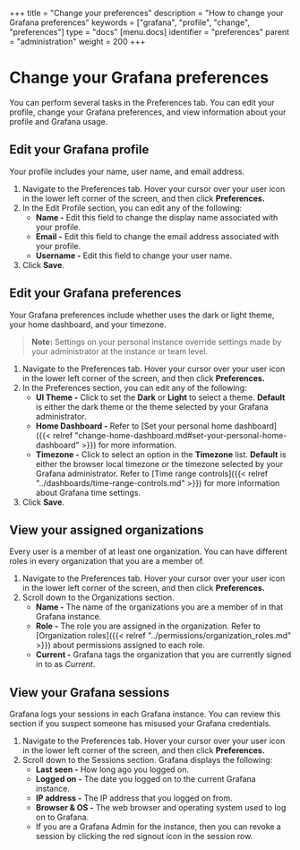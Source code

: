 +++
title = "Change your preferences"
description = "How to change your Grafana preferences"
keywords = ["grafana", "profile", "change", "preferences"]
type = "docs"
[menu.docs]
identifier = "preferences"
parent = "administration"
weight = 200
+++

# Change your Grafana preferences

You can perform several tasks in the Preferences tab. You can edit your profile, change your Grafana preferences, and view information about your profile and Grafana usage.

## Edit your Grafana profile

Your profile includes your name, user name, and email address.

1. Navigate to the Preferences tab. Hover your cursor over your user icon in the lower left corner of the screen, and then click **Preferences.**
1. In the Edit Profile section, you can edit any of the following:
   - **Name -** Edit this field to change the display name associated with your profile.
   - **Email -** Edit this field to change the email address associated with your profile.
   - **Username -** Edit this field to change your user name.
1. Click **Save**.

## Edit your Grafana preferences

Your Grafana preferences include whether uses the dark or light theme, your home dashboard, and your timezone.

> **Note:** Settings on your personal instance override settings made by your administrator at the instance or team level.

1. Navigate to the Preferences tab. Hover your cursor over your user icon in the lower left corner of the screen, and then click **Preferences.**
1. In the Preferences section, you can edit any of the following:
   - **UI Theme -** Click to set the **Dark** or **Light** to select a theme. **Default** is either the dark theme or the theme selected by your Grafana administrator.
   - **Home Dashboard -** Refer to [Set your personal home dashboard]({{< relref "change-home-dashboard.md#set-your-personal-home-dashboard" >}}) for more information.
   - **Timezone -** Click to select an option in the **Timezone** list. **Default** is either the browser local timezone or the timezone selected by your Grafana administrator. Refer to [Time range controls]({{< relref "../dashboards/time-range-controls.md" >}}) for more information about Grafana time settings.
1. Click **Save**.

## View your assigned organizations

Every user is a member of at least one organization. You can have different roles in every organization that you are a member of.

1. Navigate to the Preferences tab. Hover your cursor over your user icon in the lower left corner of the screen, and then click **Preferences.**
1. Scroll down to the Organizations section.
   - **Name -** The name of the organizations you are a member of in that Grafana instance.
   - **Role -** The role you are assigned in the organization. Refer to [Organization roles]({{< relref "../permissions/organization_roles.md" >}}) about permissions assigned to each role.
   - **Current -** Grafana tags the organization that you are currently signed in to as _Current_.

## View your Grafana sessions

Grafana logs your sessions in each Grafana instance. You can review this section if you suspect someone has misused your Grafana credentials.

1. Navigate to the Preferences tab. Hover your cursor over your user icon in the lower left corner of the screen, and then click **Preferences.**
1. Scroll down to the Sessions section. Grafana displays the following:
   - **Last seen -** How long ago you logged on.
   - **Logged on -** The date you logged on to the current Grafana instance.
   - **IP address -** The IP address that you logged on from.
   - **Browser & OS -** The web browser and operating system used to log on to Grafana.
   - If you are a Grafana Admin for the instance, then you can revoke a session by clicking the red signout icon in the session row.

